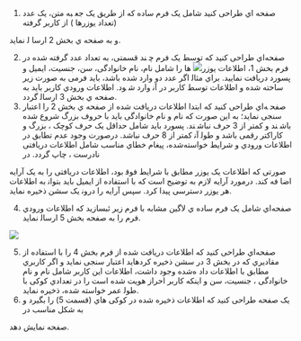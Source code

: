 ﻿1. ﺻﻔﺤﻪ اي ﻃﺮاﺣﯽ ﮐﻨﯿﺪ ﺷﺎﻣﻞ ﯾﮏ ﻓﺮم ﺳﺎده ﮐﻪ از ﻃﺮﯾﻖ ﯾﮏ ﺟﻌ ﺒﻪ ﻣﺘﻦ، ﯾﮏ ﻋﺪد (ﺗﻌﺪاد ﯾﻮزرﻫﺎ ) از ﮐﺎرﺑﺮ ﮔﺮﻓﺘﻪ 

و ﺑﻪ ﺻﻔﺤﻪ ي ﺑﺨﺶ 2 ارﺳﺎ ﻟ ﻧﻤﺎﯾﺪ.  

2. ﺻﻔﺤﻪاي ﻃﺮاﺣﯽ ﮐﻨﯿﺪ ﮐﻪ ﺗﻮﺳﻂ ﯾﮏ ﻓﺮم ﭼ ﻨﺪ ﻗﺴﻤﺘﯽ، ﺑﻪ ﺗﻌﺪاد ﻋﺪد ﮔﺮﻓﺘﻪ ﺷﺪه در ﻓﺮم ﺑﺨﺶ 1، اﻃﻼﻋﺎت ﯾﻮزر![](Aspose.Words.647c8a37-daee-4dcd-9359-998574d89c0d.001.png) ﻫﺎ را ﺷﺎﻣﻞ ﻧﺎم، ﻧﺎم ﺧﺎﻧﻮادﮔﯽ، ﺳﻦ، ﺟﻨﺴﯿﺖ، اﯾﻤﯿﻞ و ﭘﺴﻮرد درﯾﺎﻓﺖ ﻧﻤﺎﯾﯿﺪ. ﺑﺮاي ﻣﺜﺎﻟ اﮔﺮ ﻋﺪد دو وارد ﺷﺪه ﺑﺎﺷﺪ، ﺑﺎﯾﺪ ﻓﺮﻣﯽ ﺑﻪ ﺻﻮرت زﯾﺮ ﺳﺎﺧﺘﻪ ﺷﺪه و اﻃﻼﻋﺎت ﺗﻮﺳﻂ ﮐﺎرﺑﺮ در آﻧ وارد ﺷ ﻮد. اﻃﻼﻋﺎت ورودي ﮐﺎرﺑﺮ  ﺑﺎﯾﺪ ﺑﻪ ﺻﻔﺤﻪ ي ﺑﺨﺶ 3 ارﺳﺎﻟ ﮔﺮدد.  
2. ﺻﻔﺤ ﻪاي ﻃﺮاﺣﯽ ﮐﻨﯿﺪ ﮐﻪ اﺑﺘﺪا اﻃﻼﻋﺎت درﯾﺎﻓﺖ ﺷﺪه از ﺻﻔﺤﻪ ي ﺑﺨﺶ 2 را اﻋﺘﺒﺎر ﺳﻨﺠﯽ ﻧﻤﺎﯾﺪ؛ ﺑﻪ اﯾﻦ ﺻﻮرت ﮐﻪ ﻧﺎم و ﻧﺎم ﺧﺎﻧﻮادﮔﯽ ﺑﺎﯾﺪ ﺑﺎ ﺣﺮوف ﺑﺰرگ ﺷﺮوع ﺷﺪه ﺑﺎﺷ ﻨﺪ و ﮐﻤﺘﺮ از 3 ﺣﺮف ﻧﺒﺎﺷ ﻨﺪ. ﭘﺴﻮرد ﺑﺎﯾﺪ ﺷﺎﻣﻞ  ﺣﺪاﻗﻞ ﯾﮏ ﺣﺮف ﮐﻮﭼﮏ ، ﺑﺰرگ  و ﮐﺎراﮐﺘﺮ رﻗﻤﯽ  ﺑﺎﺷﺪ و ﻃﻮﻟ آﻧ ﮐﻤﺘﺮ از 8 ﺣﺮف ﻧﺒﺎﺷﺪ. درﺻﻮرت وﺟﻮد ﻋﺪم ﺗﻄﺎﺑﻖ در اﻃﻼﻋﺎت ورودي و ﺷﺮاﯾﻂ ﺧﻮاﺳﺘﻪﺷﺪه، ﭘﯿﻐﺎم ﺧﻄﺎي ﻣﻨﺎﺳﺐ ﺷﺎﻣﻞ اﻃﻼﻋﺎت درﯾﺎﻓﺘﯽ ﻧﺎدرﺳﺖ ، ﭼﺎپ ﮔﺮدد. در 

ﺻﻮرﺗﯽ ﮐﻪ  اﻃﻼﻋﺎت ﯾﮏ ﯾﻮزر ﻣﻄﺎﺑﻖ ﺑﺎ ﺷﺮاﯾﻂ ﻓﻮﻗ ﺑﻮد، اﻃﻼﻋﺎت درﯾﺎﻓﺘﯽ را ﺑﻪ ﯾﮏ آراﯾﻪ اﺿﺎ ﻓﻪ ﮐﻨﺪ. درﻣﻮرد آراﯾﻪ ﻻزم ﺑﻪ ﺗﻮﺿﯿﺢ اﺳﺖ ﮐﻪ  ﺑﺎ اﺳﺘﻔﺎده از اﯾﻤﯿﻞ ﺑﺎﯾﺪ ﺑﺘﻮاﻧ ﺑﻪ اﻃﻼﻋﺎت ﻫﺮ ﯾﻮزر دﺳﺘﺮﺳﯽ ﭘﯿﺪا ﮐﺮد. ﺳﭙﺲ آراﯾﻪ را دروﻧ ﯾﮏ ﺳﺸﻦ ذﺧﯿﺮه ﻧﻤﺎﯾﺪ.  

4. ﺻﻔﺤﻪاي ﺷﺎﻣﻞ ﯾﮏ ﻓﺮم ﺳﺎده ي ﻻﮔﯿﻦ ﻣﺸﺎﺑﻪ ﺑﺎ ﻓﺮم زﯾﺮ ﺋﺒﺴﺎزﯾﺪ ﮐﻪ اﻃﻼﻋﺎت ورودي ﻓﺮم  را ﺑﻪ ﺻﻔﺤﻪ ﺑﺨﺶ 5 ارﺳﺎﻟ  ﻧﻤﺎﯾﺪ.  

![](Aspose.Words.647c8a37-daee-4dcd-9359-998574d89c0d.002.png)

5. ﺻﻔﺤﻪاي ﻃﺮاﺣﯽ ﮐﻨﯿﺪ ﮐﻪ اﻃﻼﻋﺎت درﯾﺎﻓﺖ ﺷﺪه  از ﻓﺮم ﺑﺨﺶ 4 را ﺑﺎ اﺳﺘﻔﺎده  از ﻣﻘﺎدﯾﺮي ﮐﻪ در ﺑﺨﺶ 3 در ﺳﺸﻦ ذﺧﯿﺮه ﮐﺮدهاﯾﺪ اﻋﺘﺒﺎر ﺳﻨﺠﯽ ﻧﻤﺎﯾﺪ و اﮔﺮ ﮐﺎرﺑﺮي ﻣﻄﺎﺑﻖ ﺑﺎ  اﻃﻼﻋﺎت داد هﺷﺪه وﺟﻮد داﺷﺖ، اﻃﻼﻋﺎت  اﯾﻦ ﮐﺎرﺑﺮ ﺷﺎﻣﻞ ﻧﺎم و ﻧﺎم ﺧﺎﻧﻮادﮔﯽ ، ﺟﻨﺴﯿﺖ، ﺳﻦ و اﯾﻨﮑﻪ ﮐﺎرﺑﺮ اﺣﺮاز ﻫﻮﯾﺖ ﺷﺪه اﺳﺖ را در  ﺗﻌﺪادي ﮐﻮﮐﯽ ﺑﺎ ﻃﻮﻟ ﻋﻤﺮ ﺧﻮاﺳﺘﻪ ﺷﺪه، ذﺧﯿﺮه ﻧﻤﺎﯾﺪ.  
5. ﯾﮏ ﺻﻔﺤﻪ ﻃﺮاﺣﯽ ﮐﻨﯿﺪ ﮐﻪ اﻃﻼﻋﺎت ذﺧﯿﺮه ﺷﺪه در ﮐﻮﮐﯽ ﻫﺎي (ﻗﺴﻤﺖ 5) را ﺑﮕﯿﺮد و ﺑﻪ ﺷﮑﻞ ﻣﻨﺎﺳﺐ در 

ﺻﻔﺤﻪ ﻧﻤﺎﯾﺶ دﻫﺪ.  
